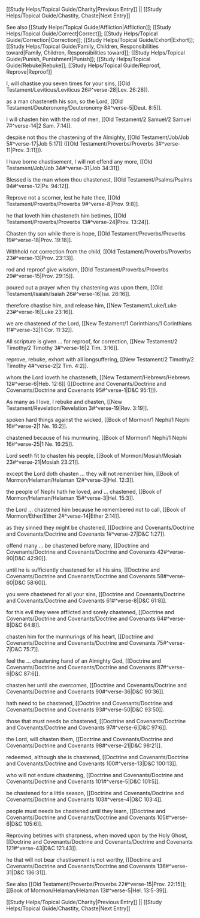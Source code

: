 [[Study Helps/Topical Guide/Charity|Previous Entry]]  ||  [[Study Helps/Topical Guide/Chastity, Chaste|Next Entry]]

 See also [[Study Helps/Topical Guide/Affliction|Affliction]]; [[Study Helps/Topical Guide/Correct|Correct]]; [[Study Helps/Topical Guide/Correction|Correction]]; [[Study Helps/Topical Guide/Exhort|Exhort]]; [[Study Helps/Topical Guide/Family, Children, Responsibilities toward|Family, Children, Responsibilities toward]]; [[Study Helps/Topical Guide/Punish, Punishment|Punish]]; [[Study Helps/Topical Guide/Rebuke|Rebuke]]; [[Study Helps/Topical Guide/Reproof, Reprove|Reproof]]

 I, will chastise you seven times for your sins, [[Old Testament/Leviticus/Leviticus 26#^verse-28|Lev. 26:28]].

 as a man chasteneth his son, so the Lord, [[Old Testament/Deuteronomy/Deuteronomy 8#^verse-5|Deut. 8:5]].

 I will chasten him with the rod of men, [[Old Testament/2 Samuel/2 Samuel 7#^verse-14|2 Sam. 7:14]].

 despise not thou the chastening of the Almighty, [[Old Testament/Job/Job 5#^verse-17|Job 5:17]] ([[Old Testament/Proverbs/Proverbs 3#^verse-11|Prov. 3:11]]).

 I have borne chastisement, I will not offend any more, [[Old Testament/Job/Job 34#^verse-31|Job 34:31]].

 Blessed is the man whom thou chastenest, [[Old Testament/Psalms/Psalms 94#^verse-12|Ps. 94:12]].

 Reprove not a scorner, lest he hate thee, [[Old Testament/Proverbs/Proverbs 9#^verse-8|Prov. 9:8]].

 he that loveth him chasteneth him betimes, [[Old Testament/Proverbs/Proverbs 13#^verse-24|Prov. 13:24]].

 Chasten thy son while there is hope, [[Old Testament/Proverbs/Proverbs 19#^verse-18|Prov. 19:18]].

 Withhold not correction from the child, [[Old Testament/Proverbs/Proverbs 23#^verse-13|Prov. 23:13]].

 rod and reproof give wisdom, [[Old Testament/Proverbs/Proverbs 29#^verse-15|Prov. 29:15]].

 poured out a prayer when thy chastening was upon them, [[Old Testament/Isaiah/Isaiah 26#^verse-16|Isa. 26:16]].

 therefore chastise him, and release him, [[New Testament/Luke/Luke 23#^verse-16|Luke 23:16]].

 we are chastened of the Lord, [[New Testament/1 Corinthians/1 Corinthians 11#^verse-32|1 Cor. 11:32]].

 All scripture is given ... for reproof, for correction, [[New Testament/2 Timothy/2 Timothy 3#^verse-16|2 Tim. 3:16]].

 reprove, rebuke, exhort with all longsuffering, [[New Testament/2 Timothy/2 Timothy 4#^verse-2|2 Tim. 4:2]].

 whom the Lord loveth he chasteneth, [[New Testament/Hebrews/Hebrews 12#^verse-6|Heb. 12:6]] ([[Doctrine and Covenants/Doctrine and Covenants/Doctrine and Covenants 95#^verse-1|D&C 95:1]]).

 As many as I love, I rebuke and chasten, [[New Testament/Revelation/Revelation 3#^verse-19|Rev. 3:19]].

 spoken hard things against the wicked, [[Book of Mormon/1 Nephi/1 Nephi 16#^verse-2|1 Ne. 16:2]].

 chastened because of his murmuring, [[Book of Mormon/1 Nephi/1 Nephi 16#^verse-25|1 Ne. 16:25]].

 Lord seeth fit to chasten his people, [[Book of Mormon/Mosiah/Mosiah 23#^verse-21|Mosiah 23:21]].

 except the Lord doth chasten ... they will not remember him, [[Book of Mormon/Helaman/Helaman 12#^verse-3|Hel. 12:3]].

 the people of Nephi hath he loved, and ... chastened, [[Book of Mormon/Helaman/Helaman 15#^verse-3|Hel. 15:3]].

 the Lord ... chastened him because he remembered not to call, [[Book of Mormon/Ether/Ether 2#^verse-14|Ether 2:14]].

 as they sinned they might be chastened, [[Doctrine and Covenants/Doctrine and Covenants/Doctrine and Covenants 1#^verse-27|D&C 1:27]].

 offend many ... be chastened before many, [[Doctrine and Covenants/Doctrine and Covenants/Doctrine and Covenants 42#^verse-90|D&C 42:90]].

 until he is sufficiently chastened for all his sins, [[Doctrine and Covenants/Doctrine and Covenants/Doctrine and Covenants 58#^verse-60|D&C 58:60]].

 you were chastened for all your sins, [[Doctrine and Covenants/Doctrine and Covenants/Doctrine and Covenants 61#^verse-8|D&C 61:8]].

 for this evil they were afflicted and sorely chastened, [[Doctrine and Covenants/Doctrine and Covenants/Doctrine and Covenants 64#^verse-8|D&C 64:8]].

 chasten him for the murmurings of his heart, [[Doctrine and Covenants/Doctrine and Covenants/Doctrine and Covenants 75#^verse-7|D&C 75:7]].

 feel the ... chastening hand of an Almighty God, [[Doctrine and Covenants/Doctrine and Covenants/Doctrine and Covenants 87#^verse-6|D&C 87:6]].

 chasten her until she overcomes, [[Doctrine and Covenants/Doctrine and Covenants/Doctrine and Covenants 90#^verse-36|D&C 90:36]].

 hath need to be chastened, [[Doctrine and Covenants/Doctrine and Covenants/Doctrine and Covenants 93#^verse-50|D&C 93:50]].

 those that must needs be chastened, [[Doctrine and Covenants/Doctrine and Covenants/Doctrine and Covenants 97#^verse-6|D&C 97:6]].

 the Lord, will chasten them, [[Doctrine and Covenants/Doctrine and Covenants/Doctrine and Covenants 98#^verse-21|D&C 98:21]].

 redeemed, although she is chastened, [[Doctrine and Covenants/Doctrine and Covenants/Doctrine and Covenants 100#^verse-13|D&C 100:13]].

 who will not endure chastening, [[Doctrine and Covenants/Doctrine and Covenants/Doctrine and Covenants 101#^verse-5|D&C 101:5]].

 be chastened for a little season, [[Doctrine and Covenants/Doctrine and Covenants/Doctrine and Covenants 103#^verse-4|D&C 103:4]].

 people must needs be chastened until they learn, [[Doctrine and Covenants/Doctrine and Covenants/Doctrine and Covenants 105#^verse-6|D&C 105:6]].

 Reproving betimes with sharpness, when moved upon by the Holy Ghost, [[Doctrine and Covenants/Doctrine and Covenants/Doctrine and Covenants 121#^verse-43|D&C 121:43]].

 he that will not bear chastisement is not worthy, [[Doctrine and Covenants/Doctrine and Covenants/Doctrine and Covenants 136#^verse-31|D&C 136:31]].

 See also [[Old Testament/Proverbs/Proverbs 22#^verse-15|Prov. 22:15]]; [[Book of Mormon/Helaman/Helaman 13#^verse-5|Hel. 13:5-39]].

[[Study Helps/Topical Guide/Charity|Previous Entry]]  ||  [[Study Helps/Topical Guide/Chastity, Chaste|Next Entry]]
